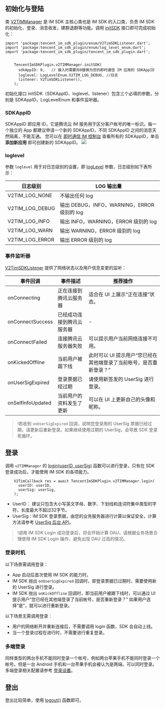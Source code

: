## 初始化与登陆
类 [V2TIMManager](https://pub.dev/documentation/tencent_im_sdk_plugin/latest/manager_v2_tim_manager/V2TIMManager-class.html) 是 IM SDK 主核心类也是 IM SDK 的入口类，负责 IM SDK 的初始化、登录、消息收发，建群退群等功能。调用 [initSDK](https://pub.dev/documentation/tencent_im_sdk_plugin/latest/manager_v2_tim_manager/V2TIMManager/initSDK.html) 接口即可完成初始化：

```
import 'package:tencent_im_sdk_plugin/enum/V2TimSDKListener.dart';
import 'package:tencent_im_sdk_plugin/enum/log_level_enum.dart';
import 'package:tencent_im_sdk_plugin/tencent_im_sdk_plugin.dart';


    TencentImSDKPlugin.v2TIMManager.initSDK(
      sdkAppID: 0,   // 接入时需要将0替换为您的即时通信 IM 应用的 SDKAppID
      loglevel: LogLevelEnum.V2TIM_LOG_DEBUG, //日志
      listener: V2TimSDKListener(),
    );
```


初始化接口 initSDK（SDKAppID、loglevel、listener）包含三个必填的参数，分别是 SDKAppID，LogLevelEnum 和事件监听器。

### SDKAppID
SDKAppID 即应用 ID，它是腾讯云 IM 服务用于区分客户帐号的唯一标识。每一个独立的 App 都建议申请一个新的 SDKAppID，不同 SDKAppID 之间的消息天然隔离，不能互通。
您可以在 [即时通信 IM 控制台](https://console.cloud.tencent.com/im) 查看所有的 SDKAppID，单击 **添加新应用** 即可创建新的 SDKAppID。
![](https://main.qcloudimg.com/raw/3487090d0ccaeaf21254acbab1ac858c.png)

### loglevel
参数 `loglevel` 用于对日志级别的设置，即 [logLevel](https://pub.dev/documentation/tencent_im_sdk_plugin/latest/enum_log_level_enum/LogLevelEnum.html) 参数，日志级别如下表所示：

| 日志级别 | LOG 输出量 |
|---------|---------|
| V2TIM_LOG_NONE | 不输出任何 log | 
| V2TIM_LOG_DEBUG | 输出 DEBUG，INFO，WARNING，ERROR 级别的 log | 
| V2TIM_LOG_INFO | 输出 INFO，WARNING，ERROR 级别的 log | 
| V2TIM_LOG_WARN | 输出 WARNING，ERROR 级别的 log | 
| V2TIM_LOG_ERROR | 输出 ERROR 级别的 log | 


### 事件监听器
[V2TimSDKListener](https://pub.dev/documentation/tencent_im_sdk_plugin_platform_interface/latest/enum_V2TimSDKListener/V2TimSDKListener-class.html) 提供了网络状态以及用户信息变更的监听：

| 事件回调 | 事件描述 | 推荐操作 |
|---------|---------|---------|
| onConnecting | 正在连接到腾讯云服务器 | 适合在 UI 上展示“正在连接”状态。 |
| onConnectSuccess | 已经成功连接到腾讯云服务器 | - |
| onConnectFailed | 连接腾讯云服务器失败 | 可以提示用户当前网络连接不可用。 |
| onKickedOffline | 当前用户被踢下线 | 此时可以 UI 提示用户“您已经在其他端登录了当前帐号，是否重新登录？” |
| onUserSigExpired | 登录票据已经过期 | 请使用新签发的 UserSig 进行登录。  |
| onSelfInfoUpdated | 当前用户的资料发生了更新 | 可以在 UI 上更新自己的头像和昵称。 |

>!若收到 `onUserSigExpired` 回调，说明您登录用的 UserSig 票据已经过期，请更新后重新登录。如果继续使用过期的 UserSig，会导致 SDK 登录死循环。

## 登录
调用 `v2TIMManager` 的 [login(userID, userSig)](https://pub.dev/documentation/tencent_im_sdk_plugin/latest/manager_v2_tim_manager/V2TIMManager/login.html) 函数可以进行登录，只有在 SDK 登录成功后，才能使用 IM SDK 的各项能力。

```
    V2TimCallback res = await TencentImSDKPlugin.v2TIMManager.login(
      userID: userID,
      userSig: userSig, 
    );
```

- UserID： 建议只包含大小写英文字母、数字、下划线和连词符集中类型的字符，长度最大不超过32字节。
- UserSig：IM SDK 登录票据，由您的业务服务器进行计算以保证安全，计算方法请参考 [UserSig 后台 API](https://cloud.tencent.com/document/product/269/32688)。
>!调用 IM SDK Login 成功登录后，将会开始计算 DAU，请根据业务场景合理使用 IM SDK Login 操作，避免出现 DAU 过高的情况。

### 登录时机
以下场景需调用登录：
- App 启动后首次使用 IM SDK 的能力时。
- IM SDK 抛出 `onUserSigExpired` 回调时，即登录票据已过期时，需要使用新的 UserSig 进行登录。
- IM SDK 抛出 `onKickOffline` 回调时，即当前用户被踢下线时，可以通过 UI 提示用户“您已经在其他端登录了当前帐号，是否重新登录？” 如果用户选择“是”，就可以进行重新登录。

以下场景无需调用登录：
- 用户的网络断开并重新连接后，不需要调用 login 函数，SDK 会自动上线。
- 当一个登录过程在进行时，不需要进行重复登录。

### 多端登录
同样类型的两台手机不能同时登录一个帐号，例如两台苹果手机不能同时登录一个帐号。但是一台 Android 手机和一台苹果手机会被认为是两端，可以同时登录。多端登录相关配置请参考 [登录设置](https://cloud.tencent.com/document/product/269/38656#.E7.99.BB.E5.BD.95.E8.AE.BE.E7.BD.AE)。

## 登出
登出比较简单，使用 [logout()](https://pub.dev/documentation/tencent_im_sdk_plugin/latest/manager_v2_tim_manager/V2TIMManager/logout.html) 函数即可。




